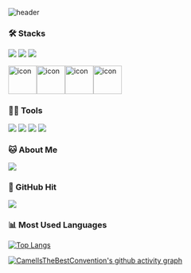 ![header](https://capsule-render.vercel.app/api?type=waving&color=auto&fontSize=25&height=200&text=안녕하세요%20프론트엔드%20개발자%20문성준입니다&animation=twinkling)

### 🛠️ Stacks

<img src="https://img.shields.io/badge/HTML-E34F26?logo=HTML5&logoColor=white"> <img src="https://img.shields.io/badge/CSS-1572B6?logo=CSS3">
<img src="https://img.shields.io/badge/React-61DAFB?style=for-the-badge&logo=React&logoColor=white">

<div style="display: flex; align-items: flex-start;"><img src="https://techstack-generator.vercel.app/js-icon.svg" alt="icon" width="57" height="57" /> <img src="https://techstack-generator.vercel.app/react-icon.svg" alt="icon" width="57" height="57" /> <img src="https://techstack-generator.vercel.app/java-icon.svg" alt="icon" width="57" height="57" /> <img src="https://techstack-generator.vercel.app/mysql-icon.svg" alt="icon" width="57" height="57" /></div>


### 💪🏼 Tools 

 <img src="https://img.shields.io/badge/Visual Studio Code-007ACC?style=flat-square&logo=Visual Studio Code&logoColor=white"/> <img src="https://img.shields.io/badge/GitHub-181717?style=flat-square&logo=GitHub&logoColor=white"/> <img src="https://img.shields.io/badge/Eclipse IDE-2C2255?style=flat-square&logo=Eclipse IDE&logoColor=white"/> <img src="https://img.shields.io/badge/IntelliJ IDEA-000000?style=flat-square&logo=IntelliJ IDEA&logoColor=white"/> 


### 🐱 About Me

<a href="https://moonmisae-cdpt.tistory.com/"><img src="https://img.shields.io/badge/Notion-000000?style=flat-square&logo=Notion&logoColor=white"><a/>
  
### 👋 GitHub Hit
<a href="https://github.com/CamelIsTheBestConvention"><img src="https://hits.seeyoufarm.com/api/count/incr/badge.svg?url=https%3A%2F%2Fgithub.com%2FCamelIsTheBestConvention&count_bg=%23000000&title_bg=%23000000&icon=github.svg&icon_color=%23E7E7E7&title=GitHub&edge_flat=false"/></a>
  
### 📊 Most Used Languages
[![Top Langs](https://github-readme-stats.vercel.app/api/top-langs/?username=CamelIsTheBestConvention&layout=compact)](https://github.com/anuraghazra/github-readme-stats)
  
[![CamelIsTheBestConvention's github activity graph](https://github-readme-activity-graph.cyclic.app/graph?username=CamelIsTheBestConvention)](https://github.com/ashutosh00710/github-readme-activity-graph)
